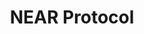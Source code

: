 ---
title: NEAR Protocol
excerpt: Community-based Layer 1 blockchain
type: near
link: https://near.org
tags: defi, rust, assemblyscript, near
createdAt: 2021-08-16
---